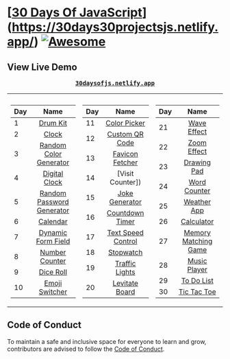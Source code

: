 # [[30 Days Of JavaScript](30daysofjs.netlify.app)](https://30days30projectsjs.netlify.app/) [![Awesome](https://awesome.re/badge.svg)](https://awesome.re)

## View Live Demo

<pre><center><a href="https://30days30projectsjs.netlify.app/"><b>30daysofjs.netlify.app</b></a></center></pre>

<table>
  <tr><th></th><th></th></tr>
  <tr><td>

| Day |                                                Name                                                 |
| --- | :-------------------------------------------------------------------------------------------------: |
| 1   |                   [Drum Kit](https://30daysofjs.netlify.app/01%20-%20drum%20kit/)                   |
| 2   |                       [Clock]()                       |
| 3   |    [Random Color Generator](https://30daysofjs.netlify.app/03%20-%20random%20color%20generator/)    |
| 4   |              [Digital Clock](https://30daysofjs.netlify.app/04%20-%20digital%20clock/)              |
| 5   | [Random Password Generator](https://30daysofjs.netlify.app/05%20-%20random%20password%20generator/) |
| 6   |                    [Calendar]()                    |
| 7   |        [Dynamic Form Field](https://30daysofjs.netlify.app/07%20-%20dynamic%20form%20field/)        |
| 8   |             [Number Counter](https://30daysofjs.netlify.app/08%20-%20number%20counter/)             |
| 9   |                  [Dice Roll]()                  |
| 10  |    [Emoji Switcher]()     |

 </td><td>
    
| Day |                                                Name                                                 |
| --- | :-------------------------------------------------------------------------------------------------: |    
| 11  |               [Color Picker]()               |
| 12  |            [Custom QR Code]()            |
| 13  |            [Favicon Fetcher]()            |
| 14  |              [Visit Counter])              |
| 15  |             [Joke Generator](https://30daysofjs.netlify.app/15%20-%20joke%20generator/)             |
| 16  |            [Countdown Timer]()            |
| 17  |        [Text Speed Control]()        |
| 18  |                   [Stopwatch](https://30daysofjs.netlify.app/18%20-%20stopwatch/)                   |
| 19  |              [Traffic Lights]()               |
| 20  |             [Levitate Board]()             |
    
 </td><td>
    
| Day |                                                Name                                                 |
| --- | :-------------------------------------------------------------------------------------------------: |    
| 21  |                [Wave Effect]()                |
| 22  |                [Zoom Effect](/)                |
| 23  |                [Drawing Pad](/)                |
| 24  |               [Word Counter](https://30daysofjs.netlify.app/24%20-%20word%20counter/)               |
| 25  |                [Weather App](/)                |
| 26  |                  [Calculator](https://30daysofjs.netlify.app/26%20-%20calculator/)                  |
| 27  |      [Memory Matching Game]()      |
| 28  |               [Music Player](/)               |
| 29  |                [To Do List](https://30daysofjs.netlify.app/29%20-%20to%20do%20list/)                |
| 30  |               [Tic Tac Toe]()               |

</td></tr></table>

## Code of Conduct

To maintain a safe and inclusive space for everyone to learn and grow, contributors are advised to follow the [Code of Conduct](./CODE_OF_CONDUCT.md).
